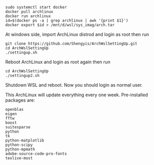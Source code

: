 ```
sudo systemctl start docker
docker pull archlinux
docker run archlinux
id=$(docker ps -a | grep archlinux | awk '{print $1}')
docker export $id > /mnt/d/wsl/sys_imag/arch.tar
```

At windows side, import ArchLinux distrod and login as root then run
```
git clone https://github.com/Shengyis/ArchWslSettingUp.git
cd ArchWslSettingUp
./settingup.sh
```
Reboot ArchLinux and login as root again then run
```
cd ArchWslSettingUp
./settingup2.sh
```
Shutdown WSL and reboot. Now you should login as normal user.

This ArchLinux will update everything every one week. Pre-installed packages are:
```
openblas
eigen 
fftw 
boost 
suitesparse 
python 
tk 
python-matplotlib 
python-scipy 
python-mpmath 
adobe-source-code-pro-fonts 
texlive-most 
```
